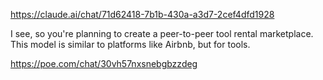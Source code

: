 https://claude.ai/chat/71d62418-7b1b-430a-a3d7-2cef4dfd1928

I see, so you're planning to create a peer-to-peer tool rental marketplace. This model is similar to platforms like Airbnb, but for tools.

https://poe.com/chat/30vh57nxsnebgbzzdeg